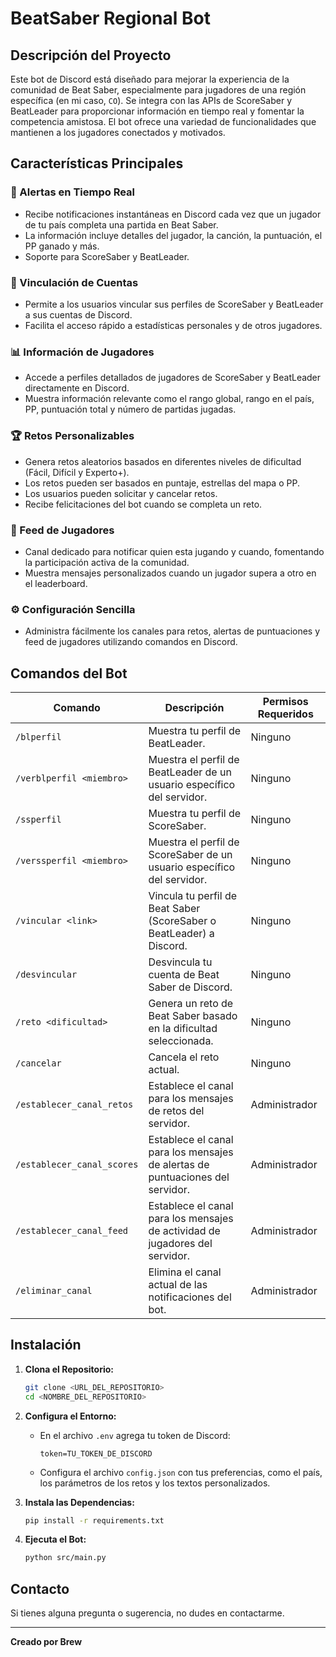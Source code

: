 # BeatSaber Regional Bot

## Descripción del Proyecto

Este bot de Discord está diseñado para mejorar la experiencia de la comunidad de Beat Saber, especialmente para jugadores de una región específica (en mi caso, `CO`). Se integra con las APIs de ScoreSaber y BeatLeader para proporcionar información en tiempo real y fomentar la competencia amistosa. El bot ofrece una variedad de funcionalidades que mantienen a los jugadores conectados y motivados.

## Características Principales

### 🔔 Alertas en Tiempo Real
  *   Recibe notificaciones instantáneas en Discord cada vez que un jugador de tu país completa una partida en Beat Saber.
  *   La información incluye detalles del jugador, la canción, la puntuación, el PP ganado y más.
  *   Soporte para ScoreSaber y BeatLeader.

### 🔗 Vinculación de Cuentas
  *   Permite a los usuarios vincular sus perfiles de ScoreSaber y BeatLeader a sus cuentas de Discord.
  *   Facilita el acceso rápido a estadísticas personales y de otros jugadores.

### 📊 Información de Jugadores
  *   Accede a perfiles detallados de jugadores de ScoreSaber y BeatLeader directamente en Discord.
  *   Muestra información relevante como el rango global, rango en el país, PP, puntuación total y número de partidas jugadas.

### 🏆 Retos Personalizables
  *   Genera retos aleatorios basados en diferentes niveles de dificultad (Fácil, Difícil y Experto+).
  *   Los retos pueden ser basados en puntaje, estrellas del mapa o PP.
  *   Los usuarios pueden solicitar y cancelar retos.
  *   Recibe felicitaciones del bot cuando se completa un reto.

### 📢 Feed de Jugadores
  *   Canal dedicado para notificar quien esta jugando y cuando, fomentando la participación activa de la comunidad.
  *   Muestra mensajes personalizados cuando un jugador supera a otro en el leaderboard.

### ⚙️ Configuración Sencilla
  *   Administra fácilmente los canales para retos, alertas de puntuaciones y feed de jugadores utilizando comandos en Discord.

## Comandos del Bot

| Comando                      | Descripción                                                               | Permisos Requeridos |
| ---------------------------- | ------------------------------------------------------------------------- | -------------------- |
| `/blperfil`                  | Muestra tu perfil de BeatLeader.                                           | Ninguno              |
| `/verblperfil <miembro>`     | Muestra el perfil de BeatLeader de un usuario específico del servidor.     | Ninguno              |
| `/ssperfil`                  | Muestra tu perfil de ScoreSaber.                                            | Ninguno              |
| `/verssperfil <miembro>`     | Muestra el perfil de ScoreSaber de un usuario específico del servidor.      | Ninguno              |
| `/vincular <link>`          | Vincula tu perfil de Beat Saber (ScoreSaber o BeatLeader) a Discord.         | Ninguno              |
| `/desvincular`               | Desvincula tu cuenta de Beat Saber de Discord.                             | Ninguno              |
| `/reto <dificultad>`         | Genera un reto de Beat Saber basado en la dificultad seleccionada.       | Ninguno              |
| `/cancelar`                  | Cancela el reto actual.                                                     | Ninguno              |
| `/establecer_canal_retos`    | Establece el canal para los mensajes de retos del servidor.                 | Administrador        |
| `/establecer_canal_scores`   | Establece el canal para los mensajes de alertas de puntuaciones del servidor. | Administrador        |
| `/establecer_canal_feed`    | Establece el canal para los mensajes de actividad de jugadores del servidor.     | Administrador        |
| `/eliminar_canal`          | Elimina el canal actual de las notificaciones del bot. | Administrador       |

## Instalación

1.  **Clona el Repositorio:**
    ```bash
    git clone <URL_DEL_REPOSITORIO>
    cd <NOMBRE_DEL_REPOSITORIO>
    ```

2.  **Configura el Entorno:**
    *   En el archivo `.env` agrega tu token de Discord:
        ```env
        token=TU_TOKEN_DE_DISCORD
        ```
    *   Configura el archivo `config.json` con tus preferencias, como el país, los parámetros de los retos y los textos personalizados.

3.  **Instala las Dependencias:**
    ```bash
    pip install -r requirements.txt
    ```

4.  **Ejecuta el Bot:**
    ```bash
    python src/main.py
    ```

## Contacto

Si tienes alguna pregunta o sugerencia, no dudes en contactarme.

---
**Creado por Brew**
